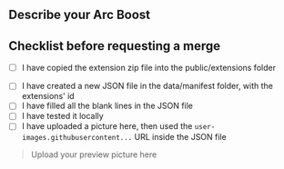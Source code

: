## Describe your Arc Boost

## Checklist before requesting a merge

<!--- Copy the folder by going into /Users/*/Library/Applications/Arc/boosts/
      Or by going into the Menu Bar -> Extensions -> Manage Extensions -> Details -> Source
      Then zip it (Right Click -> Compress)
----->
- [ ] I have copied the extension zip file into the public/extensions folder
<!-- Check the README.md in order to get the JSON template file and understand how to modify it. -->
- [ ] I have created a new JSON file in the data/manifest folder, with the extensions' id
- [ ] I have filled all the blank lines in the JSON file
- [ ] I have tested it locally
- [ ] I have uploaded a picture here, then used the `user-images.githubusercontent...` URL inside the JSON file

> Upload your preview picture here
